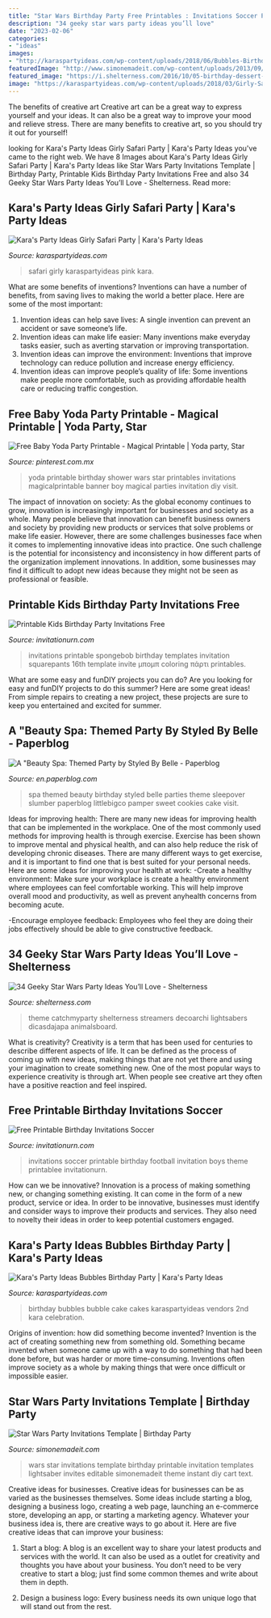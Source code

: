 ```yaml
---
title: "Star Wars Birthday Party Free Printables : Invitations Soccer Printable Birthday Football Invitation Boys Theme Printablee Invitationurn"
description: "34 geeky star wars party ideas you’ll love"
date: "2023-02-06"
categories:
- "ideas"
images:
- "http://karaspartyideas.com/wp-content/uploads/2018/06/Bubbles-Birthday-Party-via-Karas-Party-Ideas-KarasPartyIdeas.com2_.jpg"
featuredImage: "http://www.simonemadeit.com/wp-content/uploads/2013/09/Printable-Star-Wars-Invitation.png"
featured_image: "https://i.shelterness.com/2016/10/05-birthday-dessert-table-in-black.jpg"
image: "https://karaspartyideas.com/wp-content/uploads/2018/03/Girly-Safari-Party-via-Karas-Party-Ideas-KarasPartyIdeas.com20.jpg"
---
```



The benefits of creative art
Creative art can be a great way to express yourself and your ideas. It can also be a great way to improve your mood and relieve stress. There are many benefits to creative art, so you should try it out for yourself!

	

		
looking for Kara&#039;s Party Ideas Girly Safari Party | Kara&#039;s Party Ideas you've came to the right web. We have 8 Images about Kara&#039;s Party Ideas Girly Safari Party | Kara&#039;s Party Ideas like Star Wars Party Invitations Template | Birthday Party, Printable Kids Birthday Party Invitations Free and also 34 Geeky Star Wars Party Ideas You’ll Love - Shelterness. Read more:
		
    
## Kara&#039;s Party Ideas Girly Safari Party | Kara&#039;s Party Ideas

<img loading=lazy src="https://karaspartyideas.com/wp-content/uploads/2018/03/Girly-Safari-Party-via-Karas-Party-Ideas-KarasPartyIdeas.com20.jpg" onerror="this.onerror=null;this.src='https://tse1.mm.bing.net/th?id=OIP.cTrPWBWKfrJKIWKOkrfnTgHaLH&amp;pid=15.1';" alt="Kara&#039;s Party Ideas Girly Safari Party | Kara&#039;s Party Ideas">

_Source: karaspartyideas.com_

>safari girly karaspartyideas pink kara. 

	

What are some benefits of inventions?
Inventions can have a number of benefits, from saving lives to making the world a better place. Here are some of the most important: 
1. Invention ideas can help save lives: A single invention can prevent an accident or save someone’s life. 
2. Invention ideas can make life easier: Many inventions make everyday tasks easier, such as averting starvation or improving transportation. 
3. Invention ideas can improve the environment: Inventions that improve technology can reduce pollution and increase energy efficiency. 
4. Invention ideas can improve people’s quality of life: Some inventions make people more comfortable, such as providing affordable health care or reducing traffic congestion.

    
## Free Baby Yoda Party Printable - Magical Printable | Yoda Party, Star

<img loading=lazy src="https://i.pinimg.com/736x/5f/8e/e4/5f8ee43830d98d828bc5facda146d5c2.jpg" onerror="this.onerror=null;this.src='https://tse4.mm.bing.net/th?id=OIP.jvzOHjEhRhJaB-z7kGv6WAHaMs&amp;pid=15.1';" alt="Free Baby Yoda Party Printable - Magical Printable | Yoda party, Star">

_Source: pinterest.com.mx_

>yoda printable birthday shower wars star printables invitations magicalprintable banner boy magical parties invitation diy visit. 

	

The impact of innovation on society:
As the global economy continues to grow, innovation is increasingly important for businesses and society as a whole. Many people believe that innovation can benefit business owners and society by providing new products or services that solve problems or make life easier. However, there are some challenges businesses face when it comes to implementing innovative ideas into practice. One such challenge is the potential for inconsistency and inconsistency in how different parts of the organization implement innovations. In addition, some businesses may find it difficult to adopt new ideas because they might not be seen as professional or feasible.

    
## Printable Kids Birthday Party Invitations Free

<img loading=lazy src="http://www.invitationurn.com/wp-content/uploads/2014/11/printable_kids_birthday_party_invitations_free-2015.jpeg" onerror="this.onerror=null;this.src='https://tse3.mm.bing.net/th?id=OIP.yhhYwZbPnxpXVF_Vh-ZJrQHaJ4&amp;pid=15.1';" alt="Printable Kids Birthday Party Invitations Free">

_Source: invitationurn.com_

>invitations printable spongebob birthday templates invitation squarepants 16th template invite μπομπ coloring πάρτι printables. 

	

What are some easy and funDIY projects you can do?
Are you looking for easy and funDIY projects to do this summer? Here are some great ideas! From simple repairs to creating a new project, these projects are sure to keep you entertained and excited for summer.

    
## A &quot;Beauty Spa: Themed Party By Styled By Belle - Paperblog

<img loading=lazy src="https://m5.paperblog.com/i/40/407922/a-beauty-spa-themed-party-by-styled-by-belle-L-KQndSG.jpeg" onerror="this.onerror=null;this.src='https://tse2.mm.bing.net/th?id=OIP.kfvJkUAPCwUWRSPrP0ffuwHaLI&amp;pid=15.1';" alt="A &quot;Beauty Spa: Themed Party by Styled By Belle - Paperblog">

_Source: en.paperblog.com_

>spa themed beauty birthday styled belle parties theme sleepover slumber paperblog littlebigco pamper sweet cookies cake visit. 

	

Ideas for improving health:
There are many new ideas for improving health that can be implemented in the workplace. One of the most commonly used methods for improving health is through exercise. Exercise has been shown to improve mental and physical health, and can also help reduce the risk of developing chronic diseases. There are many different ways to get exercise, and it is important to find one that is best suited for your personal needs. Here are some ideas for improving your health at work: 
-Create a healthy environment: Make sure your workplace is create a healthy environment where employees can feel comfortable working. This will help improve overall mood and productivity, as well as prevent anyhealth concerns from becoming acute. 

-Encourage employee feedback: Employees who feel they are doing their jobs effectively should be able to give constructive feedback.

    
## 34 Geeky Star Wars Party Ideas You’ll Love - Shelterness

<img loading=lazy src="https://i.shelterness.com/2016/10/05-birthday-dessert-table-in-black.jpg" onerror="this.onerror=null;this.src='https://tse4.mm.bing.net/th?id=OIP.xO86ZsJu7Wnl9cDHtCq5GAHaNJ&amp;pid=15.1';" alt="34 Geeky Star Wars Party Ideas You’ll Love - Shelterness">

_Source: shelterness.com_

>theme catchmyparty shelterness streamers decoarchi lightsabers dicasdajapa animalsboard. 

	

What is creativity?
Creativity is a term that has been used for centuries to describe different aspects of life. It can be defined as the process of coming up with new ideas, making things that are not yet there and using your imagination to create something new. One of the most popular ways to experience creativity is through art. When people see creative art they often have a positive reaction and feel inspired.

    
## Free Printable Birthday Invitations Soccer

<img loading=lazy src="https://www.invitationurn.com/wp-content/uploads/2016/06/free_printable_birthday_invitations_soccer.jpg" onerror="this.onerror=null;this.src='https://tse4.mm.bing.net/th?id=OIP.haOvXnMYpvEeiSTs2i5EjwHaKX&amp;pid=15.1';" alt="Free Printable Birthday Invitations Soccer">

_Source: invitationurn.com_

>invitations soccer printable birthday football invitation boys theme printablee invitationurn. 

	

How can we be innovative?
Innovation is a process of making something new, or changing something existing. It can come in the form of a new product, service or idea. In order to be innovative, businesses must identify and consider ways to improve their products and services. They also need to novelty their ideas in order to keep potential customers engaged.

    
## Kara&#039;s Party Ideas Bubbles Birthday Party | Kara&#039;s Party Ideas

<img loading=lazy src="http://karaspartyideas.com/wp-content/uploads/2018/06/Bubbles-Birthday-Party-via-Karas-Party-Ideas-KarasPartyIdeas.com2_.jpg" onerror="this.onerror=null;this.src='https://tse2.mm.bing.net/th?id=OIP.BXo7YWq3QjE0565no92oBQHaJ3&amp;pid=15.1';" alt="Kara&#039;s Party Ideas Bubbles Birthday Party | Kara&#039;s Party Ideas">

_Source: karaspartyideas.com_

>birthday bubbles bubble cake cakes karaspartyideas vendors 2nd kara celebration. 

	

Origins of invention: how did something become invented?
Invention is the act of creating something new from something old. Something became invented when someone came up with a way to do something that had been done before, but was harder or more time-consuming. Inventions often improve society as a whole by making things that were once difficult or impossible easier.

    
## Star Wars Party Invitations Template | Birthday Party

<img loading=lazy src="http://www.simonemadeit.com/wp-content/uploads/2013/09/Printable-Star-Wars-Invitation.png" onerror="this.onerror=null;this.src='https://tse4.mm.bing.net/th?id=OIP.GSoQ74ZRFZFHXxG0KI64qgHaKm&amp;pid=15.1';" alt="Star Wars Party Invitations Template | Birthday Party">

_Source: simonemadeit.com_

>wars star invitations template birthday printable invitation templates lightsaber invites editable simonemadeit theme instant diy cart text. 

	

Creative ideas for businesses.
Creative ideas for businesses can be as varied as the businesses themselves. Some ideas include starting a blog, designing a business logo, creating a web page, launching an e-commerce store, developing an app, or starting a marketing agency. Whatever your business idea is, there are creative ways to go about it. Here are five creative ideas that can improve your business:
1. Start a blog: A blog is an excellent way to share your latest products and services with the world. It can also be used as a outlet for creativity and thoughts you have about your business. You don’t need to be very creative to start a blog; just find some common themes and write about them in depth.

2. Design a business logo: Every business needs its own unique logo that will stand out from the rest.


